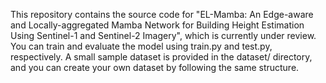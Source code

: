 This repository contains the source code for "EL-Mamba: An Edge-aware and Locally-aggregated Mamba Network for Building Height Estimation Using Sentinel-1 and Sentinel-2 Imagery", which is currently under review.
You can train and evaluate the model using train.py and test.py, respectively. A small sample dataset is provided in the dataset/ directory, and you can create your own dataset by following the same structure.
